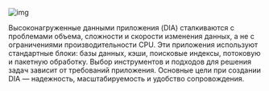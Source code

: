 ![img](https://github.com/siteddv/data-intensive-applications-summary/blob/master/IMG_20241013_213135.jpg)

Высоконагруженные данными приложения (DIA) сталкиваются с проблемами объема, сложности и скорости изменения данных, а не с ограничениями производительности CPU. Эти приложения используют стандартные блоки: базы данных, кэши, поисковые индексы, потоковую и пакетную обработку. Выбор инструментов и подходов для решения задач зависит от требований приложения. Основные цели при создании DIA — надежность, масштабируемость и удобство сопровождения.
